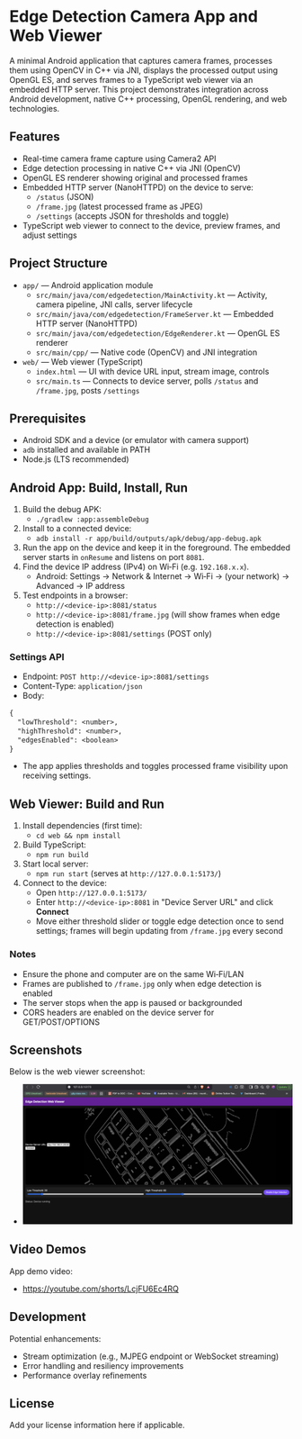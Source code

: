 # Edge Detection Camera App and Web Viewer

A minimal Android application that captures camera frames, processes them using OpenCV in C++ via JNI, displays the processed output using OpenGL ES, and serves frames to a TypeScript web viewer via an embedded HTTP server. This project demonstrates integration across Android development, native C++ processing, OpenGL rendering, and web technologies.

## Features
- Real-time camera frame capture using Camera2 API
- Edge detection processing in native C++ via JNI (OpenCV)
- OpenGL ES renderer showing original and processed frames
- Embedded HTTP server (NanoHTTPD) on the device to serve:
  - `/status` (JSON)
  - `/frame.jpg` (latest processed frame as JPEG)
  - `/settings` (accepts JSON for thresholds and toggle)
- TypeScript web viewer to connect to the device, preview frames, and adjust settings

## Project Structure
- `app/` — Android application module
  - `src/main/java/com/edgedetection/MainActivity.kt` — Activity, camera pipeline, JNI calls, server lifecycle
  - `src/main/java/com/edgedetection/FrameServer.kt` — Embedded HTTP server (NanoHTTPD)
  - `src/main/java/com/edgedetection/EdgeRenderer.kt` — OpenGL ES renderer
  - `src/main/cpp/` — Native code (OpenCV) and JNI integration
- `web/` — Web viewer (TypeScript)
  - `index.html` — UI with device URL input, stream image, controls
  - `src/main.ts` — Connects to device server, polls `/status` and `/frame.jpg`, posts `/settings`

## Prerequisites
- Android SDK and a device (or emulator with camera support)
- `adb` installed and available in PATH
- Node.js (LTS recommended)

## Android App: Build, Install, Run
1. Build the debug APK:
   - `./gradlew :app:assembleDebug`
2. Install to a connected device:
   - `adb install -r app/build/outputs/apk/debug/app-debug.apk`
3. Run the app on the device and keep it in the foreground. The embedded server starts in `onResume` and listens on port `8081`.
4. Find the device IP address (IPv4) on Wi‑Fi (e.g. `192.168.x.x`).
   - Android: Settings → Network & Internet → Wi‑Fi → (your network) → Advanced → IP address
5. Test endpoints in a browser:
   - `http://<device-ip>:8081/status`
   - `http://<device-ip>:8081/frame.jpg` (will show frames when edge detection is enabled)
   - `http://<device-ip>:8081/settings` (POST only)

### Settings API
- Endpoint: `POST http://<device-ip>:8081/settings`
- Content-Type: `application/json`
- Body:
```
{
  "lowThreshold": <number>,
  "highThreshold": <number>,
  "edgesEnabled": <boolean>
}
```
- The app applies thresholds and toggles processed frame visibility upon receiving settings.

## Web Viewer: Build and Run
1. Install dependencies (first time):
   - `cd web && npm install`
2. Build TypeScript:
   - `npm run build`
3. Start local server:
   - `npm run start` (serves at `http://127.0.0.1:5173/`)
4. Connect to the device:
   - Open `http://127.0.0.1:5173/`
   - Enter `http://<device-ip>:8081` in "Device Server URL" and click **Connect**
   - Move either threshold slider or toggle edge detection once to send settings; frames will begin updating from `/frame.jpg` every second

### Notes
- Ensure the phone and computer are on the same Wi‑Fi/LAN
- Frames are published to `/frame.jpg` only when edge detection is enabled
- The server stops when the app is paused or backgrounded
- CORS headers are enabled on the device server for GET/POST/OPTIONS

## Screenshots
Below is the web viewer screenshot:

- ![Web Viewer](docs/media/screenshots/web-viewer.png)


## Video Demos
App demo video:

- https://youtube.com/shorts/LcjFU6Ec4RQ

## Development
Potential enhancements:
- Stream optimization (e.g., MJPEG endpoint or WebSocket streaming)
- Error handling and resiliency improvements
- Performance overlay refinements

## License
Add your license information here if applicable.